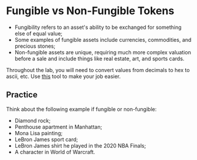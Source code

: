 # Fungible vs Non-Fungible Tokens

* Fungibility refers to an asset's ability to be exchanged for something else of equal value;
* Some examples of fungible assets include currencies, commodities, and precious stones;
* Non-fungible assets are unique, requiring much more complex valuation before a sale and include things like real estate, art, and sports cards.

Throughout the lab, you will need to convert values from decimals to hex to ascii, etc. Use [this](https://utils.multiversx.com/converters) tool to make your job easier.

## Practice

Think about the following example if fungible or non-fungible:

* Diamond rock;
* Penthouse apartment in Manhattan;
* Mona Lisa painting;
* LeBron James sport card;
* LeBron James shirt he played in the 2020 NBA Finals;
* A character in World of Warcraft.
